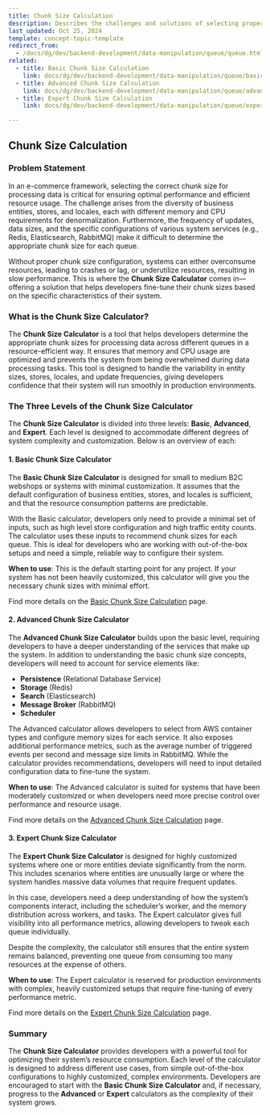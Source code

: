 ```yaml
---
title: Chunk Size Calculation
description: Describes the challenges and solutions of selecting proper chunk sizes for project requirements
last_updated: Oct 25, 2024
template: concept-topic-template
redirect_from:
  - /docs/dg/dev/backend-development/data-manipulation/queue/queue.html#concepts
related:
  - title: Basic Chunk Size Calculation
    link: docs/dg/dev/backend-development/data-manipulation/queue/basic-chunk-size-calculation.html
  - title: Advanced Chunk Size Calculation
    link: docs/dg/dev/backend-development/data-manipulation/queue/advanced-chunk-size-calculation.html
  - title: Expert Chunk Size Calculation
    link: docs/dg/dev/backend-development/data-manipulation/queue/expert-chunk-size-calculation.html

---
```


## Chunk Size Calculation

### Problem Statement

In an e-commerce framework, selecting the correct chunk size for processing data is critical for ensuring optimal performance and efficient resource usage. The challenge arises from the diversity of business entities, stores, and locales, each with different memory and CPU requirements for denormalization. Furthermore, the frequency of updates, data sizes, and the specific configurations of various system services (e.g., Redis, Elasticsearch, RabbitMQ) make it difficult to determine the appropriate chunk size for each queue.

Without proper chunk size configuration, systems can either overconsume resources, leading to crashes or lag, or underutilize resources, resulting in slow performance. This is where the **Chunk Size Calculator** comes in—offering a solution that helps developers fine-tune their chunk sizes based on the specific characteristics of their system.

### What is the Chunk Size Calculator?

The **Chunk Size Calculator** is a tool that helps developers determine the appropriate chunk sizes for processing data across different queues in a resource-efficient way. It ensures that memory and CPU usage are optimized and prevents the system from being overwhelmed during data processing tasks. This tool is designed to handle the variability in entity sizes, stores, locales, and update frequencies, giving developers confidence that their system will run smoothly in production environments.

### The Three Levels of the Chunk Size Calculator

The **Chunk Size Calculator** is divided into three levels: **Basic**, **Advanced**, and **Expert**. Each level is designed to accommodate different degrees of system complexity and customization. Below is an overview of each:

#### 1. Basic Chunk Size Calculator

The **Basic Chunk Size Calculator** is designed for small to medium B2C webshops or systems with minimal customization. It assumes that the default configuration of business entities, stores, and locales is sufficient, and that the resource consumption patterns are predictable.

With the Basic calculator, developers only need to provide a minimal set of inputs, such as high level store configuration and high traffic entity counts. The calculator uses these inputs to recommend chunk sizes for each queue. This is ideal for developers who are working with out-of-the-box setups and need a simple, reliable way to configure their system. 

**When to use**: This is the default starting point for any project. If your system has not been heavily customized, this calculator will give you the necessary chunk sizes with minimal effort.

Find more details on the [Basic Chunk Size Calculation](https://docs.spryker.com/docs/dg/dev/backend-development/data-manipulation/queue/basic-chunk-size-calculation.html) page.

#### 2. Advanced Chunk Size Calculator

The **Advanced Chunk Size Calculator** builds upon the basic level, requiring developers to have a deeper understanding of the services that make up the system. In addition to understanding the basic chunk size concepts, developers will need to account for service elements like:

- **Persistence** (Relational Database Service)
- **Storage** (Redis)
- **Search** (Elasticsearch)
- **Message Broker** (RabbitMQ)
- **Scheduler**

The Advanced calculator allows developers to select from AWS container types and configure memory sizes for each service. It also exposes additional performance metrics, such as the average number of triggered events per second and message size limits in RabbitMQ. While the calculator provides recommendations, developers will need to input detailed configuration data to fine-tune the system.

**When to use**: The Advanced calculator is suited for systems that have been moderately customized or when developers need more precise control over performance and resource usage.

Find more details on the [Advanced Chunk Size Calculation](https://docs.spryker.com/docs/dg/dev/backend-development/data-manipulation/queue/advanced-chunk-size-calculation.html) page.

#### 3. Expert Chunk Size Calculator

The **Expert Chunk Size Calculator** is designed for highly customized systems where one or more entities deviate significantly from the norm. This includes scenarios where entities are unusually large or where the system handles massive data volumes that require frequent updates.

In this case, developers need a deep understanding of how the system’s components interact, including the scheduler’s worker, and the memory distribution across workers, and tasks. The Expert calculator gives full visibility into all performance metrics, allowing developers to tweak each queue individually.

Despite the complexity, the calculator still ensures that the entire system remains balanced, preventing one queue from consuming too many resources at the expense of others.

**When to use**: The Expert calculator is reserved for production environments with complex, heavily customized setups that require fine-tuning of every performance metric.

Find more details on the [Expert Chunk Size Calculation](https://docs.spryker.com/docs/dg/dev/backend-development/data-manipulation/queue/expert-chunk-size-calculation.html) page.

### Summary

The **Chunk Size Calculator** provides developers with a powerful tool for optimizing their system’s resource consumption. Each level of the calculator is designed to address different use cases, from simple out-of-the-box configurations to highly customized, complex environments. Developers are encouraged to start with the **Basic Chunk Size Calculator** and, if necessary, progress to the **Advanced** or **Expert** calculators as the complexity of their system grows.
